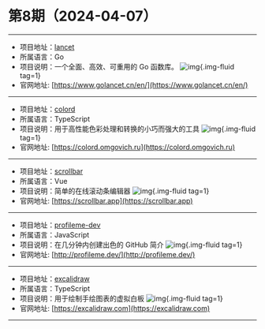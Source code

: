 # 第8期（2024-04-07）

---
- 项目地址：[lancet](https://github.com/duke-git/lancet)
- 所属语言：Go
- 项目说明：一个全面、高效、可重用的 Go 函数库。
![img](/weekly/static/images/2024-04-07/1712480597.png){.img-fluid tag=1}
- 官网地址: [https://www.golancet.cn/en/](https://www.golancet.cn/en/)
---
- 项目地址：[colord](https://github.com/omgovich/colord)
- 所属语言：TypeScript
- 项目说明：用于高性能色彩处理和转换的小巧而强大的工具
![img](/weekly/static/images/2024-04-07/1712482829.png){.img-fluid tag=1}
- 官网地址: [https://colord.omgovich.ru](https://colord.omgovich.ru)
---
- 项目地址：[scrollbar](https://github.com/henripar/scrollbar)
- 所属语言：Vue
- 项目说明：简单的在线滚动条编辑器
![img](/weekly/static/images/2024-04-07/1712483012.png){.img-fluid tag=1}
- 官网地址: [https://scrollbar.app](https://scrollbar.app)
---
- 项目地址：[profileme-dev](https://github.com/danielcranney/profileme-dev)
- 所属语言：JavaScript
- 项目说明：在几分钟内创建出色的 GitHub 简介
![img](/weekly/static/images/2024-04-07/1712484665.png){.img-fluid tag=1}
- 官网地址: [http://profileme.dev/](http://profileme.dev/)
---
- 项目地址：[excalidraw](https://github.com/excalidraw/excalidraw)
- 所属语言：TypeScript
- 项目说明：用于绘制手绘图表的虚拟白板
![img](/weekly/static/images/2024-04-07/1712484964.png){.img-fluid tag=1}
- 官网地址: [https://excalidraw.com](https://excalidraw.com)
---